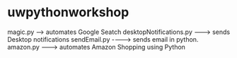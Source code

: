 # uwpythonworkshop

magic.py --> automates Google Seatch
desktopNotifications.py ---> sends Desktop notifications
sendEmail.py ----> sends email in python.
amazon.py ---> automates Amazon Shopping using Python
